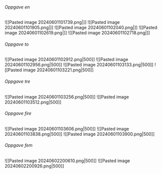 ###### Oppgave en
![[Pasted image 20240601101739.png|]]
![[Pasted image 20240601101905.png|]]
![[Pasted image 20240601102040.png|]]
![[Pasted image 20240601102619.png|]]
![[Pasted image 20240601102718.png|]]
###### Oppgave to
![[Pasted image 20240601102912.png|500]]
![[Pasted image 20240601102956.png|500]]
![[Pasted image 20240601103133.png|500]]
![[Pasted image 20240601103221.png|500]]
###### Oppgave tre
![[Pasted image 20240601103256.png|500]]
![[Pasted image 20240601103512.png|500]]

###### Oppgave fire
![[Pasted image 20240601103606.png|500]]
![[Pasted image 20240601103838.png|500]]
![[Pasted image 20240601103900.png|500]]
###### Oppgave fem
![[Pasted image 20240602200610.png|500]]
![[Pasted image 20240602200926.png|500]]
